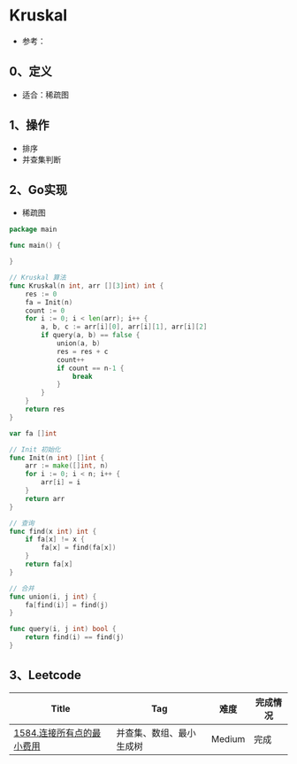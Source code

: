 # Kruskal

- 参考：

## 0、定义

- 适合：稀疏图

## 1、操作

- 排序
- 并查集判断

## 2、Go实现

- 稀疏图

```go
package main

func main() {

}

// Kruskal 算法
func Kruskal(n int, arr [][3]int) int {
	res := 0
	fa = Init(n)
	count := 0
	for i := 0; i < len(arr); i++ {
		a, b, c := arr[i][0], arr[i][1], arr[i][2]
		if query(a, b) == false {
			union(a, b)
			res = res + c
			count++
			if count == n-1 {
				break
			}
		}
	}
	return res
}

var fa []int

// Init 初始化
func Init(n int) []int {
	arr := make([]int, n)
	for i := 0; i < n; i++ {
		arr[i] = i
	}
	return arr
}

// 查询
func find(x int) int {
	if fa[x] != x {
		fa[x] = find(fa[x])
	}
	return fa[x]
}

// 合并
func union(i, j int) {
	fa[find(i)] = find(j)
}

func query(i, j int) bool {
	return find(i) == find(j)
}
```

## 3、Leetcode

| Title                                                                               | Tag          | 难度     | 完成情况 |
|-------------------------------------------------------------------------------------|--------------|--------|------|
| [1584.连接所有点的最小费用](https://leetcode-cn.com/problems/min-cost-to-connect-all-points/) | 并查集、数组、最小生成树 | Medium | 完成   |